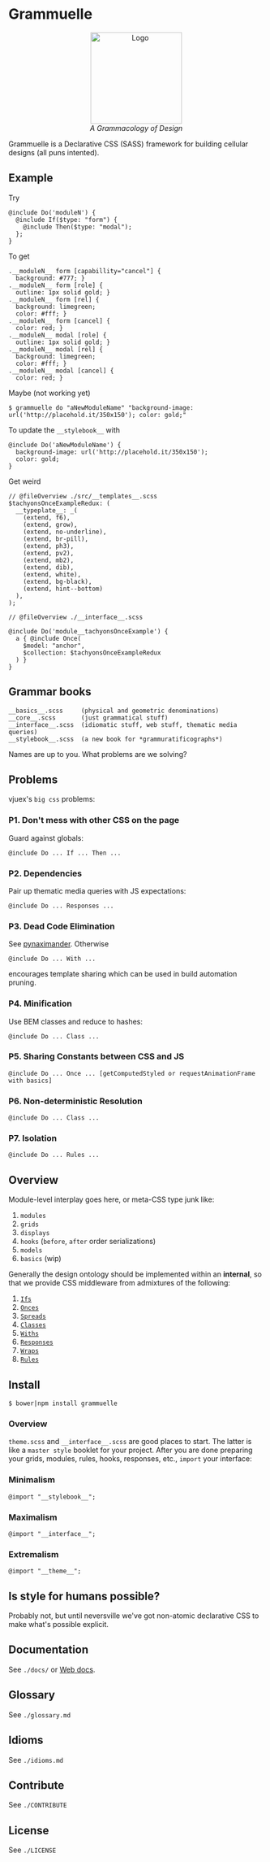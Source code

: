 # Grammuelle

<div style="min-width: 100%; text-align: center;">
<img width="180px" src="https://raw.githubusercontent.com/nerdfiles/grammuelle/master/images/logo.png" alt="Logo" />
<div class="cite">
<i>A Grammacology of Design</i>
</div>
</div>

Grammuelle is a Declarative CSS (SASS) framework for building cellular designs (all 
puns intented).

## Example

Try

    @include Do('moduleN') {
      @include If($type: "form") {
        @include Then($type: "modal");
      };
    }

To get

    .__moduleN__ form [capabillity="cancel"] {
      background: #777; }
    .__moduleN__ form [role] {
      outline: 1px solid gold; }
    .__moduleN__ form [rel] {
      background: limegreen;
      color: #fff; }
    .__moduleN__ form [cancel] {
      color: red; }
    .__moduleN__ modal [role] {
      outline: 1px solid gold; }
    .__moduleN__ modal [rel] {
      background: limegreen;
      color: #fff; }
    .__moduleN__ modal [cancel] {
      color: red; }

Maybe (not working yet)

    $ grammuelle do "aNewModuleName" "background-image: url('http://placehold.it/350x150'); color: gold;"

To update the `__stylebook__` with

    @include Do('aNewModuleName') {
      background-image: url('http://placehold.it/350x150');
      color: gold;
    }

Get weird

    // @fileOverview ./src/__templates__.scss
    $tachyonsOnceExampleRedux: (
      __typeplate__: _(
        (extend, f6),
        (extend, grow),
        (extend, no-underline),
        (extend, br-pill),
        (extend, ph3),
        (extend, pv2),
        (extend, mb2),
        (extend, dib),
        (extend, white),
        (extend, bg-black),
        (extend, hint--bottom)
      ),
    );

    // @fileOverview ./__interface__.scss

    @include Do('module__tachyonsOnceExample') {
      a { @include Once(
        $model: "anchor",
        $collection: $tachyonsOnceExampleRedux
      ) }
    }

## Grammar books

    __basics__.scss     (physical and geometric denominations)
    __core__.scss       (just grammatical stuff)
    __interface__.scss  (idiomatic stuff, web stuff, thematic media queries)
    __stylebook__.scss  (a new book for *grammuratificographs*)

Names are up to you. What problems are we solving?

## Problems

vjuex's `big css` problems:

### P1. Don't mess with other CSS on the page

Guard against globals:

    @include Do ... If ... Then ...

### P2. Dependencies

Pair up thematic media queries with JS expectations:

    @include Do ... Responses ...

### P3. Dead Code Elimination

See [pynaximander](https://github.com/nerdfiles/pynaximander). Otherwise

    @include Do ... With ...

encourages template sharing which can be used in build automation pruning.

### P4. Minification

Use BEM classes and reduce to hashes:

    @include Do ... Class ...

### P5. Sharing Constants between CSS and JS

    @include Do ... Once ... [getComputedStyled or requestAnimationFrame with basics]

### P6. Non-deterministic Resolution

    @include Do ... Class ...

### P7. Isolation  

    @include Do ... Rules ...

## Overview

Module-level interplay goes here, or meta-CSS type junk like:

1. `modules`
2. `grids`
3. `displays`
4. `hooks` (`before`, `after` order serializations)
5. `models`
6. `basics` (wip)

Generally the design ontology should be implemented within an __internal__, so 
that we provide CSS middleware from admixtures of the following:

1. [`Ifs`](https://github.com/nerdfiles/grammuelle/blob/master/__interface__.scss#L88-L90)
2. [`Onces`](https://github.com/nerdfiles/grammuelle/blob/master/__interface__.scss#L102-L105)
3. [`Spreads`](https://github.com/nerdfiles/grammuelle/blob/master/__interface__.scss#L118-L120)
4. [`Classes`](https://github.com/nerdfiles/grammuelle/blob/master/__interface__.scss#L124-L139)
5. [`Withs`](https://github.com/nerdfiles/grammuelle/blob/master/__interface__.scss#L143-L148)
6. [`Responses`](https://github.com/nerdfiles/grammuelle/blob/master/__interface__.scss#L152-L158)
7. [`Wraps`](https://github.com/nerdfiles/grammuelle/blob/master/__interface__.scss#L185)
8. [`Rules`](https://github.com/nerdfiles/grammuelle/blob/master/__interface__.scss#L194-L202)

## Install

    $ bower|npm install grammuelle

### Overview

`theme.scss` and `__interface__.scss` are good places to start. The latter is
like a `master style` booklet for your project. After you are done preparing
your grids, modules, rules, hooks, responses, etc., `import` your interface:

### Minimalism

    @import "__stylebook__";

### Maximalism

    @import "__interface__";

### Extremalism

    @import "__theme__";

## Is style for humans possible?

Probably not, but until neversville we've got non-atomic declarative CSS to 
make what's possible explicit.

## Documentation

See `./docs/` or [Web docs](http://grammuelle.io/docs).

## Glossary

See `./glossary.md`

## Idioms

See `./idioms.md`

## Contribute

See `./CONTRIBUTE`

## License

See `./LICENSE`

